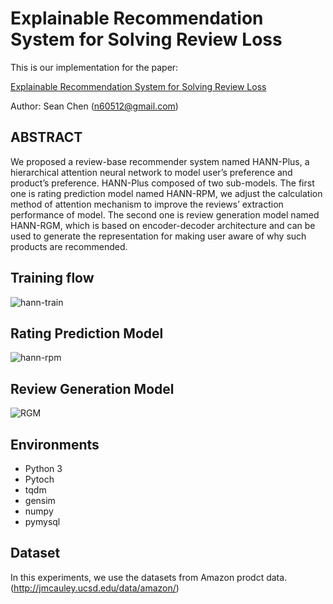 # Explainable Recommendation System for Solving Review Loss

This is our implementation for the paper:

[Explainable Recommendation System for Solving Review Loss](http://etds.lib.ntnu.edu.tw/cgi-bin/gs32/gsweb.cgi/ccd=mpCGdV/record?r1=1&h1=0)

Author: Sean Chen (n60512@gmail.com)

## ABSTRACT
We proposed a review-base recommender system named HANN-Plus, a hierarchical attention neural network to model user’s preference and product’s preference. HANN-Plus composed of two sub-models. The first one is rating prediction model named HANN-RPM, we adjust the calculation method of attention mechanism to improve the reviews’ extraction performance of model. The second one is review generation model named HANN-RGM, which is based on encoder-decoder architecture and can be used to generate the representation for making user aware of why such products are recommended.

## Training flow
![hann-train](https://i.imgur.com/VSbKBhH.png)

## Rating Prediction Model
![hann-rpm](https://i.imgur.com/Fs3w5Dp.png)

## Review Generation Model
![RGM](https://i.imgur.com/n0zCEbE.png)

## Environments

-   Python 3
-   Pytoch
-   tqdm
-   gensim
-   numpy
-   pymysql

## Dataset

In this experiments, we use the datasets from Amazon prodct data.
(http://jmcauley.ucsd.edu/data/amazon/)

